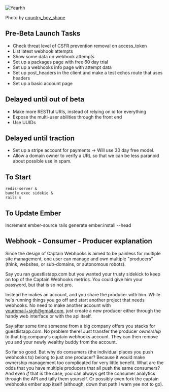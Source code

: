 ![Yearhh](http://farm4.staticflickr.com/3107/2820420847_fc3f8196cf_z.jpg)

Photo by [country_boy_shane](http://www.flickr.com/photos/shanegorski/)

## Pre-Beta Launch Tasks
- Check threat level of CSFR prevention removal on access_token
- List latest webhook attempts
- Show some data on webhook attempts
- Set up a packages page with free 60 day trial
- Set up a webhooks info page with attempt data
- Set up post_headers in the client and make a test echos route that uses headers
- Set up a basic account page

## Delayed until out of beta
- Make more RESTful URIs, instead of relying on id for everything
- Expose the multi-user abilities through the front end
- Use UUIDs

## Delayed until traction
- Set up a stripe account for payments -> Will use 30 day free model.
- Allow a domain owner to verify a URL so that we can be less paranoid about possible use in spam.

## To Start
```
redis-server &
bundle exec sidekiq &
rails s
```

## To Update Ember
Increment ember-source
rails generate ember:install --head

## Webhook - Consumer - Producer explanation

Since the design of Captain Webhooks is aimed to be painless for
multiple site management, one user can manage and own multiple 
"producers" (think, websites, or sub-domains, or autonomous robots).

Say you ran guestlistapp.com but you wanted your trusty sidekick to
keep on top of the Captain Webhooks metrics. You could give him your
password, but that is so not pro.

Instead he makes an account, and you share the producer with him.
While he's running things you go off and start another project that
needs webhooks. No need to make another account with 
youremail+sigh@gmail.com, just create a new producer either through
the handy web interface or with the api itself.

Say after some time someone from a big company offers you stacks for
guestlistapp.com. No problem there! Just transfer the producer 
*ownership* to that big company's captain webhooks account. They can
then remove you and your newly wealthy buddy from the account.

So far so good. But why do consumers (the individual places you push 
webhooks to) belong to just one producer? Because it would make 
ownership management too complicated for very little benefit. What 
are the odds that you have multiple producers that all push the same
consumers? And even *if* that is the case, you can always get the 
consumer analytics through the API and tally them yourself. Or 
possibly even fork the captain webhooks ember app itself (although,
down that path I warn yee not to go).
